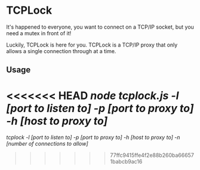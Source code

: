 TCPLock
=======

It's happened to everyone, you want to connect on a TCP/IP socket, but you need a mutex in front of it!

Luckily, TCPLock is here for you. TCPLock is a TCP/IP proxy that only allows a single connection through at a time.

Usage
-----

<<<<<<< HEAD
_node tcplock.js -l [port to listen to] -p [port to proxy to] -h [host to proxy to]_
=======
_tcplock -l [port to listen to] -p [port to proxy to] -h [host to proxy to] -n [number of connections to allow]_
>>>>>>> 77ffc9415ffe4f2e88b260ba666571babcb9ac16
